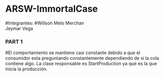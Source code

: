# ARSW-ImmortalCase

#Integrantes:
#Willson Melo Merchan  
Jeymar Vega

### PART 1
#El comportamiento se mantiene casi constante debido a que el consumidor esta preguntando constantemente dependiendo de si la cola contiene algo.
La clase responsable es StartProduction ya que es la que inicia la producción.
